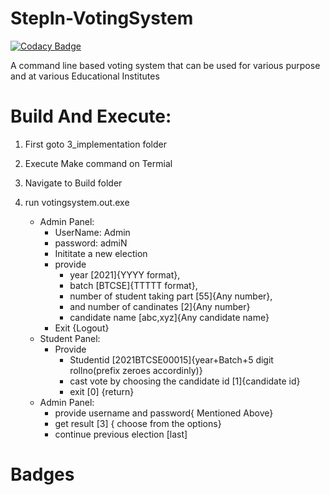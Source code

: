 # StepIn-VotingSystem

[![Codacy Badge](https://api.codacy.com/project/badge/Grade/87401b88cabc4226bb7154a90b203671)](https://app.codacy.com/gh/sinopeSA/StepIn-VotingSystem?utm_source=github.com&utm_medium=referral&utm_content=sinopeSA/StepIn-VotingSystem&utm_campaign=Badge_Grade_Settings)

A command line based voting system that can be used for various purpose and at various Educational Institutes<br/>
# Build And Execute:
1. First goto 3_implementation folder
2. Execute Make command on Termial
3. Navigate to Build folder
4. run votingsystem.out.exe
   
   - Admin Panel:
     - UserName: Admin
     - password: admiN
     - Inititate a new election
     - provide 
       - year [2021]{YYYY format}, 
       - batch [BTCSE]{TTTTT format}, 
       - number of student taking part [55]{Any number}, 
       - and number of candinates [2]{Any number}
       - candidate name [abc,xyz]{Any candidate name}
     - Exit {Logout}
   - Student Panel:
     - Provide
       - Studentid [2021BTCSE00015]{year+Batch+5 digit rollno(prefix zeroes accordinly)}
       - cast vote by choosing the candidate id [1]{candidate id}
       - exit [0] {return}
   - Admin Panel:
     - provide username and password{ Mentioned Above}
     - get result [3] { choose from the options}
     - continue previous election [last]
  

# Badges